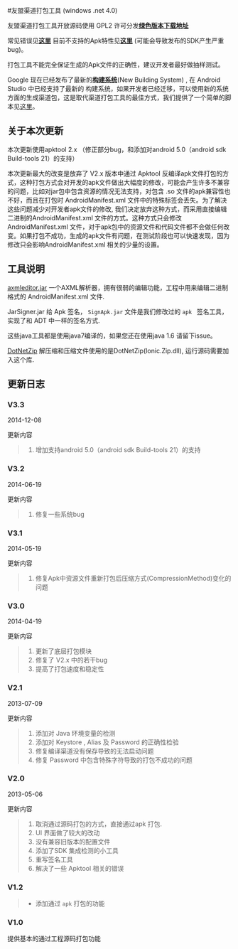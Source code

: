 #友盟渠道打包工具 (windows .net 4.0)

友盟渠道打包工具开放源码使用 GPL2 许可分发[**绿色版本下载地址**](https://github.com/Cangol/umeng-muti-channel-build-tool/tree/master/Downloads)


常见错误见[**这里**](https://github.comCangol/umeng-muti-channel-build-tool/wiki/%E5%B8%B8%E8%A7%81%E9%94%99%E8%AF%AF%E8%AF%B4%E6%98%8E%5BFAQ%5D)
目前不支持的Apk特性见[**这里**](https://github.com/umeng/umeng-muti-channel-build-tool/wiki/%E7%9B%AE%E5%89%8D%E6%B2%A1%E6%9C%89%E6%94%AF%E6%8C%81%E7%9A%84%E7%89%B9%E6%80%A7)
(可能会导致发布的SDK产生严重bug)。


打包工具不能完全保证生成的Apk文件的正确性，建议开发者最好做抽样测试。

Google 现在已经发布了最新的[**构建系统**](http://tools.android.com/tech-docs/new-build-system/user-guide)(New Building System) , 在 Android Studio 中已经支持了最新的
构建系统，如果开发者已经迁移，可以使用新的系统方面的生成渠道包，这是取代渠道打包工具的最佳方式，我们提供了一个简单的脚本见[这里](https://github.com/umeng/umeng-muti-channel-build-tool/tree/master/Gradle)。


## 关于本次更新
本次更新使用apktool 2.x （修正部分bug，和添加对android 5.0（android sdk Build-tools 21）的支持）

本次更新最大的改变是放弃了 V2.x 版本中通过 Apktool  反编译apk文件打包的方式，这种打包方式会对开发的apk文件做出大幅度的修改，可能会产生许多不兼容的问题，比如对jar包中包含资源的情况无法支持，对包含 .so 文件的apk兼容性也不好，而且在打包时 AndroidManifest.xml 文件中的特殊标签会丢失。为了解决这些问题减少对开发者apk文件的修改, 我们决定放弃这种方式，而采用直接编辑二进制的AndroidManifest.xml 文件的方式。这种方式只会修改 AndroidManifest.xml 文件，对于apk包中的资源文件和代码文件都不会做任何改变。如果打包不成功，生成的apk文件有问题，在测试阶段也可以快速发现，因为修改只会影响AndroidManifest.xml 相关的少量的设置。


## 工具说明

[axmleditor.jar](https://github.com/ntop001/AXMLEditor) 一个AXML解析器，拥有很弱的编辑功能，工程中用来编辑二进制格式的 AndroidManifest.xml 文件.

JarSigner.jar 给 Apk 签名， `SignApk.jar`  文件是我们修改过的 `apk ` 签名工具，实现了和 ADT 中一样的签名方式.

这些java工具都是使用java7编译的，如果您还在使用java 1.6 请留下issue。

[DotNetZip](http://dotnetzip.codeplex.com/) 解压缩和压缩文件使用的是DotNetZip(Ionic.Zip.dll), 运行源码需要加入这个库.
## 更新日志

### V3.3

2014-12-08

更新内容

>1. 增加支持android 5.0（android sdk Build-tools 21）的支持

### V3.2

2014-06-19

更新内容

>1. 修复一些系统bug


### V3.1

2014-05-19

更新内容

>1. 修复Apk中资源文件重新打包后压缩方式(CompressionMethod)变化的问题

### V3.0

2014-04-19

更新内容

>1. 更新了底层打包模块 
>2. 修复了 V2.x 中的若干bug
>3. 提高了打包速度和稳定性

### V2.1

2013-07-09

更新内容

>1. 添加对 Java 环境变量的检测
>2. 添加对  Keystore , Alias 及 Password 的正确性检验
>3. 修复编译渠道没有保存导致的无法启动问题
>4. 修复 Password 中包含特殊字符导致的打包不成功的问题


### V2.0

2013-05-06

更新内容

>1. 取消通过源码打包的方式，直接通过apk 打包.
>2. UI 界面做了较大的改动
>3. 没有兼容旧版本的配置文件
>4. 添加了SDK 集成检测的小工具
>5. 重写签名工具
>6. 解决了一些 Apktool 相关的错误

### V1.2
>* 添加通过 `apk` 打包的功能

### V1.0
 提供基本的通过工程源码打包功能

